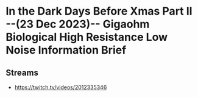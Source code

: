 # In the Dark Days Before Xmas Part II --(23 Dec 2023)-- Gigaohm Biological High Resistance Low Noise Information Brief

## Streams
- https://twitch.tv/videos/2012335346

